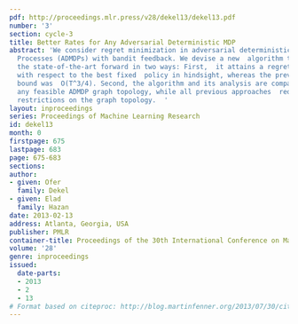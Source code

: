 ```yaml
---
pdf: http://proceedings.mlr.press/v28/dekel13/dekel13.pdf
number: '3'
section: cycle-3
title: Better Rates for Any Adversarial Deterministic MDP
abstract: 'We consider regret minimization in adversarial deterministic Markov  Decision
  Processes (ADMDPs) with bandit feedback. We devise a new  algorithm that pushes
  the state-of-the-art forward in two ways: First,  it attains a regret of O(T^2/3)
  with respect to the best fixed  policy in hindsight, whereas the previous best regret
  bound was  O(T^3/4). Second, the algorithm and its analysis are compatible  with
  any feasible ADMDP graph topology, while all previous approaches  required additional
  restrictions on the graph topology.  '
layout: inproceedings
series: Proceedings of Machine Learning Research
id: dekel13
month: 0
firstpage: 675
lastpage: 683
page: 675-683
sections: 
author:
- given: Ofer
  family: Dekel
- given: Elad
  family: Hazan
date: 2013-02-13
address: Atlanta, Georgia, USA
publisher: PMLR
container-title: Proceedings of the 30th International Conference on Machine Learning
volume: '28'
genre: inproceedings
issued:
  date-parts:
  - 2013
  - 2
  - 13
# Format based on citeproc: http://blog.martinfenner.org/2013/07/30/citeproc-yaml-for-bibliographies/
---
```

